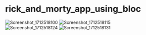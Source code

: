# rick_and_morty_app_using_bloc
![Screenshot_1712518100](https://github.com/Mohamed-Amin-911/rick_and_morty_app_using_bloc_restful_api_search_bar/assets/141561179/b90fba97-914d-4554-a464-444c5d5db4a5)
![Screenshot_1712518115](https://github.com/Mohamed-Amin-911/rick_and_morty_app_using_bloc_restful_api_search_bar/assets/141561179/3b0b79d1-d18f-45f3-8456-9c47ddda681b)
![Screenshot_1712518124](https://github.com/Mohamed-Amin-911/rick_and_morty_app_using_bloc_restful_api_search_bar/assets/141561179/eaf25f38-b502-49ac-9976-4d1269f8ef17)
![Screenshot_1712518131](https://github.com/Mohamed-Amin-911/rick_and_morty_app_using_bloc_restful_api_search_bar/assets/141561179/584e3e28-9435-43f2-bec6-c0fa5141ccab)
